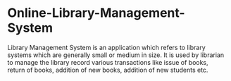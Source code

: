 # Online-Library-Management-System
Library Management System is an application which refers to library systems which are generally small or medium in size. It is used by librarian to manage the library record various transactions like issue of books, return of books, addition of new books, addition of new students etc. 
